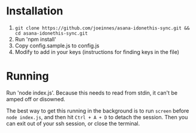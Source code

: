 # Installation
1. `git clone https://github.com/joeinnes/asana-idonethis-sync.git && cd asana-idonethis-sync.git`
2. Run 'npm install'
3. Copy config.sample.js to config.js
4. Modify to add in your keys (instructions for finding keys in the file)

# Running
Run 'node index.js'. Because this needs to read from stdin, it can't be amped off or disowned.

The best way to get this running in the background is to run `screen` before `node index.js`, and then hit `Ctrl + A + D` to detach the session. Then you can exit out of your ssh session, or close the terminal.

